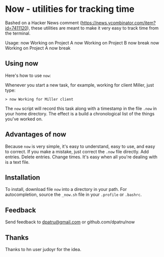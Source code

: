 Now  - utilities for tracking time
=

Bashed on a Hacker News comment (<https://news.ycombinator.com/item?id=7411120>), these utilities are meant to make it very easy to track time from the terminal.

Usage:
  now Working on Project A 
  now Working on Project B
  now break 
  now Working on Project A 
  now break 

Using now
-----------

Here's how to use `now`:

Whenever you start a new task, for example, working for client Miller,
just type:

    > now Working for Miller client

The `now` script will record this task along with a timestamp in the
file `.now` in your home directory. The effect is a build a
chronological list of the things you've worked on.

Advantages of now
---------------

Because `now` is very simple, it's easy to understand, easy to use, and easy to correct. If you make a mistake, just correct the `.now` file directly. Add entries. Delete entries. Change times. It's easy when all you're dealing with is a text file.

Installation
---

To install, download file `now` into a directory in your path.  For
autocompletion, source the `_now.sh` file in your `.profile` or
`.bashrc`.

Feedback
----

Send feedback to dpatru@gmail.com or github.com/dpatru/now


Thanks
------

Thanks to hn user judoyr for the idea. 

